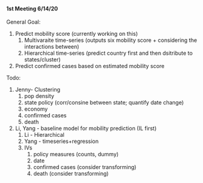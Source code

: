#### 1st Meeting 6/14/20

General Goal:

1. Predict mobility score (currently working on this)
   1. Multivaraite time-series (outputs six mobility score + considering the interactions between)
   2. Hierarchical time-series (predict country first and then dsitribute to states/cluster)
2. Predict confirmed cases based on estimated mobility score

Todo:

1. Jenny- Clustering
   1. pop density
   2. state policy (corr/consine between state; quantify date change)
   3. economy
   4. confirmed cases
   5. death
2. Li, Yang - baseline model for mobility prediction   (IL first)
   1. Li - Hierarchical
   2. Yang - timeseries+regression
   3. IVs
      1. policy measures (counts, dummy)
      2. date
      3. confirmed cases (consider transforming)
      4. death (consider transforming)
